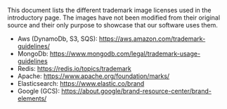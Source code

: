 This document lists the different trademark image licenses used in the introductory page.
The images have not been modified from their original source and their only purpose 
to showcase that our software uses them.

- Aws (DynamoDb, S3, SQS): https://aws.amazon.com/trademark-guidelines/
- MongoDb: https://www.mongodb.com/legal/trademark-usage-guidelines
- Redis: https://redis.io/topics/trademark
- Apache: https://www.apache.org/foundation/marks/
- Elasticsearch: https://www.elastic.co/brand
- Google (GCS): https://about.google/brand-resource-center/brand-elements/
